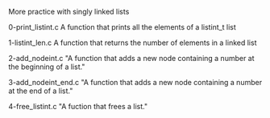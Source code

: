 More practice with singly linked lists

0-print_listint.c
A function that prints all the elements of a listint_t list

1-listint_len.c
A function that returns the number of elements in a linked list

2-add_nodeint.c
"A function that adds a new node containing a number at the beginning of a list."

3-add_nodeint_end.c
"A function that adds a new node containing a number at the end of a list."

4-free_listint.c
"A fuction that frees a list."